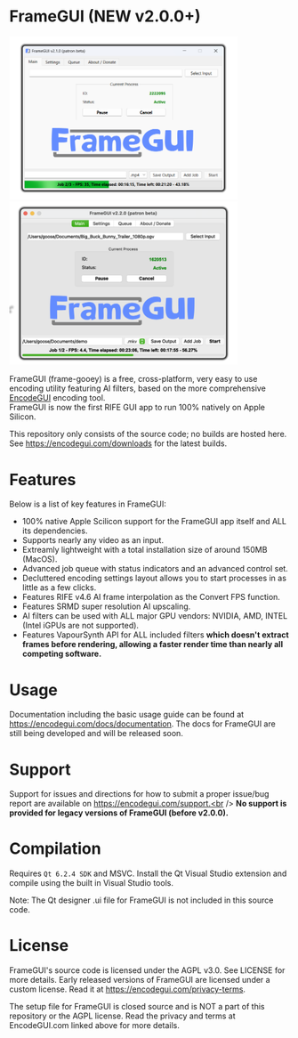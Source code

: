 # FrameGUI (NEW v2.0.0+)
<img src="https://github.com/DaGooseYT/FrameGUI/blob/main/New/fgui.png" width="410"/><img src="https://github.com/DaGooseYT/FrameGUI/blob/main/New/fgui_mos.png" width="410"/>

FrameGUI (frame-gooey) is a free, cross-platform, very easy to use encoding utility featuring AI filters, based on the more comprehensive [EncodeGUI](https://github.com/DaGooseYT/EncodeGUI) encoding tool.<br />
FrameGUI is now the first RIFE GUI app to run 100% natively on Apple Silicon.

This repository only consists of the source code; no builds are hosted here. See https://encodegui.com/downloads for the latest builds.

# Features
Below is a list of key features in FrameGUI:
- 100% native Apple Scilicon support for the FrameGUI app itself and ALL its dependencies.
- Supports nearly any video as an input.
- Extreamly lightweight with a total installation size of around 150MB (MacOS).
- Advanced job queue with status indicators and an advanced control set.
- Decluttered encoding settings layout allows you to start processes in as little as a few clicks.
- Features RIFE v4.6 AI frame interpolation as the Convert FPS function.
- Features SRMD super resolution AI upscaling.
- AI filters can be used with ALL major GPU vendors: NVIDIA, AMD, INTEL (Intel iGPUs are not supported). 
- Features VapourSynth API for ALL included filters **which doesn't extract frames before rendering, allowing a faster render time than nearly all competing software.**

# Usage
Documentation including the basic usage guide can be found at https://encodegui.com/docs/documentation. The docs for FrameGUI are still being developed and will be released soon.

# Support
Support for issues and directions for how to submit a proper issue/bug report are available on https://encodegui.com/support.<br />
**No support is provided for legacy versions of FrameGUI (before v2.0.0).**

# Compilation
Requires `Qt 6.2.4 SDK` and MSVC. Install the Qt Visual Studio extension and compile using the built in Visual Studio tools.

Note: The Qt designer .ui file for FrameGUI is not included in this source code.

# License
FrameGUI's source code is licensed under the AGPL v3.0. See LICENSE for more details. Early released versions of FrameGUI are licensed under a custom license. Read it at https://encodegui.com/privacy-terms.

The setup file for FrameGUI is closed source and is NOT a part of this repository or the AGPL license. Read the privacy and terms at EncodeGUI.com linked above for more details.
